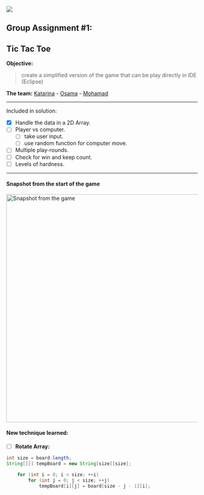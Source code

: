 [![](https://ya.se/wp-content/uploads/2020/11/ya-logo-blue-bg.svg)](https://ya.se)
## Group Assignment #1:
## Tic Tac Toe

**Objective:**
> create a simplified version of the game that can be play directly in IDE (Eclipse)

**The team:** [Katarina](https://github.com/katarina-h "Katarina") - [Osama](https://github.com/osho81 "Osama") - [Mohamad](https://github.com/MohamadOjail "Mohamad Ojail")

------------


Included in solution:

- [x] Handle the data in a 2D Array.
- [ ] Player vs computer.
	- [ ] take user input.
	- [ ] use random function for computer move.
- [ ] Multiple play-rounds.
- [ ] Check for win and keep count.
- [ ] Levels of hardness.

------------
#### Snapshot from the start of the game
<img src="https://github.com/osho81/fruitful/blob/main/gameSnap.PNG" alt="Snapshot from the game" width="600"/>


#### New technique learned:
- [ ] **Rotate Array:**
```java
int size = board.length;
String[][] tempBoard = new String[size][size];

	for (int i = 0; i < size; ++i)
		for (int j = 0; j < size; ++j)
			tempBoard[i][j] = board[size - j - 1][i];
```

